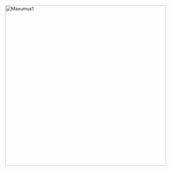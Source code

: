 
<img src="https://github.com/user-attachments/assets/f25b0c3b-0645-4b98-b608-7ce7a24ca21d" height="500" alt="Maxumus1" />
